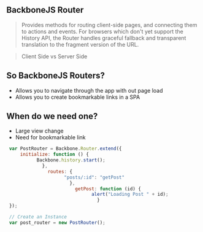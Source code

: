 ## BackboneJS Router

> Provides methods for routing client-side pages, and connecting them to actions and events. For browsers which don't yet support the History API, the Router handles graceful fallback and transparent translation to the fragment version of the URL.


> Client Side vs Server Side 


## So BackboneJS Routers?

* Allows you to navigate through the app with out page load
* Allows you to create bookmarkable links in a SPA


## When do we need one?

* Large view change
* Need for bookmarkable link


```js
 var PostRouter = Backbone.Router.extend({
     initialize: function () {
           Backbone.history.start();
             },
               routes: {
                     "posts/:id": "getPost"
                       },
                         getPost: function (id) {
                               alert("Loading Post " + id);
                                 }
 });

 // Create an Instance
 var post_router = new PostRouter();
 ```

